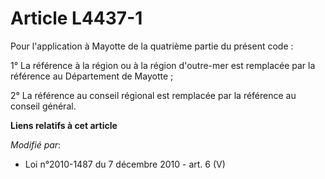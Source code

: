 # Article L4437-1

Pour l'application à Mayotte de la quatrième partie du présent code : 

1° La référence à la région ou à la région d'outre-mer est remplacée par la référence au Département de Mayotte ; 

2° La référence au conseil régional est remplacée par la référence au conseil général.

**Liens relatifs à cet article**

_Modifié par_:

  - Loi n°2010-1487 du 7 décembre 2010 - art. 6 (V)
